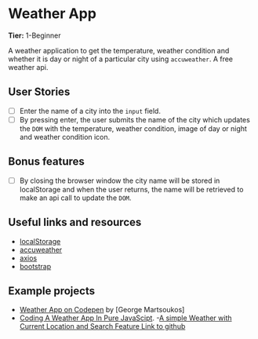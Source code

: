# Weather App

**Tier:** 1-Beginner

A weather application to get the temperature, weather condition and whether it is day or night of a particular city using `accuweather`. A free weather api.

## User Stories

- [ ] Enter the name of a city into the `input` field.
- [ ] By pressing enter, the user submits the name of the city which updates the `DOM` with the temperature, weather condition, image of day or night and weather condition icon.

## Bonus features

- [ ] By closing the browser window the city name will be stored in localStorage and when the user returns, the name will be retrieved to make an api call to update the `DOM`.

## Useful links and resources

- [localStorage](https://developer.mozilla.org/en-US/docs/Web/API/Window/localStorage)
- [accuweather](https://developer.accuweather.com/)
- [axios](https://github.com/axios/axios)
- [bootstrap](https://getbootstrap.com/)

## Example projects

- [Weather App on Codepen](https://codepen.io/tutsplus/pen/gObLaEP) by [George Martsoukos]
- [Coding A Weather App In Pure JavaScipt](https://www.youtube.com/watch?v=ZPG2wGNj6J4).
-[A simple Weather with Current Location and Search Feature](https://amartyaayushi2.github.io/weather_search/)[ Link to github](https://github.com/amartyaayushi2/weather_search)
